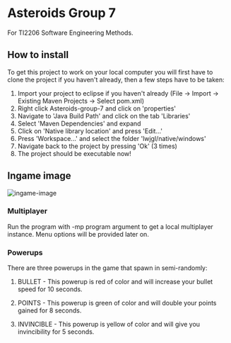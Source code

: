 # Asteroids Group 7

For TI2206 Software Engineering Methods.

## How to install
To get this project to work on your local computer you will first have to clone the project if you haven't already, then a few steps have to be taken:

1. Import your project to eclipse if you haven't already (File -> Import -> Existing Maven Projects -> Select pom.xml)
2. Right click Asteroids-group-7 and click on 'properties'
3. Navigate to 'Java Build Path' and click on the tab 'Libraries'
4. Select 'Maven Dependencies' and expand
5. Click on 'Native library location' and press 'Edit...'
6. Press 'Workspace...' and select the folder 'lwjgl/native/windows'
7. Navigate back to the project by pressing 'Ok' (3 times)
8. The project should be executable now!

## Ingame image
![ingame-image](https://api.monosnap.com/rpc/file/download?id=N2MQZAfANGGQHILv9oOZAyghG9BQse "Ingame image")

### Multiplayer
Run the program with -mp program argument to get a local multiplayer instance. Menu options will be provided later on.

### Powerups
There are three powerups in the game that spawn in semi-randomly:

1. BULLET - This powerup is red of color and will increase your bullet speed for 10 seconds.

2. POINTS - This powerup is green of color and will double your points gained for 8 seconds.

3. INVINCIBLE - This powerup is yellow of color and will give you invincibility for 5 seconds.
